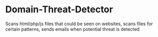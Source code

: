 # Domain-Threat-Detector
Scans html/php/js files that could be seen on websites, scans files for certain patterns, sends emails when potential threat is detected
